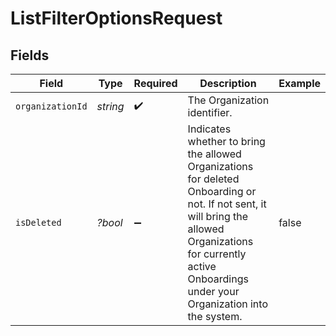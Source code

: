 # ListFilterOptionsRequest


## Fields

| Field                                                                                                                                                                                                              | Type                                                                                                                                                                                                               | Required                                                                                                                                                                                                           | Description                                                                                                                                                                                                        | Example                                                                                                                                                                                                            |
| ------------------------------------------------------------------------------------------------------------------------------------------------------------------------------------------------------------------ | ------------------------------------------------------------------------------------------------------------------------------------------------------------------------------------------------------------------ | ------------------------------------------------------------------------------------------------------------------------------------------------------------------------------------------------------------------ | ------------------------------------------------------------------------------------------------------------------------------------------------------------------------------------------------------------------ | ------------------------------------------------------------------------------------------------------------------------------------------------------------------------------------------------------------------ |
| `organizationId`                                                                                                                                                                                                   | *string*                                                                                                                                                                                                           | :heavy_check_mark:                                                                                                                                                                                                 | The Organization identifier.                                                                                                                                                                                       |                                                                                                                                                                                                                    |
| `isDeleted`                                                                                                                                                                                                        | *?bool*                                                                                                                                                                                                            | :heavy_minus_sign:                                                                                                                                                                                                 | Indicates whether to bring the allowed Organizations for deleted Onboarding or not. If not sent, it will bring the allowed Organizations for currently active Onboardings under your Organization into the system. | false                                                                                                                                                                                                              |